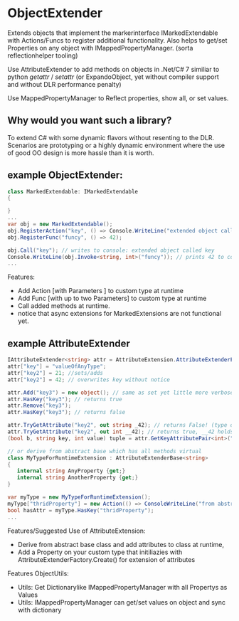 # ObjectExtender
Extends objects that implement the markerinterface IMarkedExtendable with Actions/Funcs to register additional functionality.
Also helps to get/set Properties on any object with IMappedPropertyManager. (sorta reflectionhelper tooling)

Use AttributeExtender<T> to add methods on objects in .Net/C# 7
similiar to python _getattr_ / _setattr_ (or ExpandoObject, yet without compiler support and without DLR performance penalty)

Use MappedPropertyManager to Reflect properties, show all, or set values.

## Why would you want such a library?
To extend C# with some dynamic flavors without resenting to the DLR. Scenarios are prototyping or a highly dynamic environment where the use of good OO design is more hassle than it is worth.

## example ObjectExtender:
```csharp
class MarkedExtendable: IMarkedExtendable 
{

}
...
var obj = new MarkedExtendable();
obj.RegisterAction("key", () => Console.WriteLine("extended object called key"));
obj.RegisterFunc("funcy", () => 42);

obj.Call("key"); // writes to console: extended object called key
Console.WriteLine(obj.Invoke<string, int>("funcy")); // prints 42 to console
...

```

Features:
 - Add Action [with Parameters  ] to custom type at runtime
 - Add Func [with up to two Parameters] to custom type at runtime
 - Call added methods at runtime.
 - notice that async extensions for MarkedExtensions are not functional yet.

## example AttributeExtender
```csharp
IAttributeExtender<string> attr = AttributeExtension.AttributeExtenderFactory.Create<string>();
attr["key"] = "valueOfAnyType";
attr["key2"] = 21; //sets/adds
attr["key2"] = 42; // overwrites key without notice

attr.Add("key3") = new object(); // same as set yet little more verbose
attr.HasKey("key3"); // returns true
attr.Remove("key3");
attr.HasKey("key3"); // returns false

attr.TryGetAttribute("key2", out string _42); // returns False! (type does not match attribute)
attr.TryGetAttribute("key2", out int __42); // returns true, __42 holds int(42)
(bool b, string key, int value) tuple = attr.GetKeyAttributePair<int>("key2");

// or derive from abstract base which has all methods virtual
class MyTypeForRuntimeExtension : AttributeExtenderBase<string>
{
   internal string AnyProperty {get;}
   internal string AnotherProperty {get;}
}

var myType = new MyTypeForRuntimeExtension();
myType["thridProperty"] = new Action(() => ConsoleWriteLine("from abstract base class"));
bool hasAttr = myType.HasKey("thridProperty");
...

```
 
Features/Suggested Use of AttributeExtension:
  - Derive from abstract base class and add attributes to class at runtime,
  - Add a Property on your custom type that initiliazies with AttributeExtenderFactory.Create()
  for extension of attributes
  
  
Features ObjectUtils:  
  - Utils: Get Dictionarylike IMappedPropertyManager with all Propertys as Values
  - Utils: IMappedPropertyManager can get/set values on object and sync with dictionary
  
 
 
